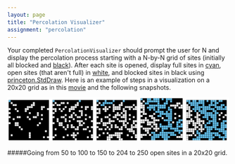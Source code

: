 ```yaml
---
layout: page
title: "Percolation Visualizer"
assignment: "percolation"
---
```


Your completed `PercolationVisualizer` should prompt the user for N and display the
percolation process starting with a N-by-N grid of sites (initially all blocked and [black](http://www.cs.duke.edu/csed/java/jdk1.6/api/java/awt/Color.html#BLACK)). After each site is opened, display full sites in [cyan](http://www.cs.duke.edu/csed/java/jdk1.6/api/java/awt/Color.html#CYAN), open sites (that aren't full) in [white](http://www.cs.duke.edu/csed/java/jdk1.6/api/java/awt/Color.html#WHITE), and blocked sites in black using [princeton.StdDraw](http://www.cs.princeton.edu/introcs/15inout/javadoc/StdDraw.html). Here is an example of steps in a visualization on a 20x20 grid as in this [movie](http://www.cs.princeton.edu/courses/archive/spring11/cos226/assignments/percolation20-by-20-f11.mov) and the following snapshots. 

<img src = "img/visualizer_example.png" alt = "Percolation example">

#####Going from 50 to 100 to 150 to 204 to 250 open sites in a 20x20 grid.